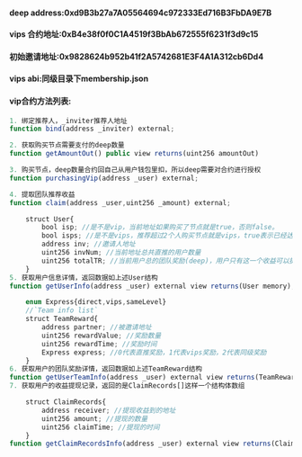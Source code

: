 

#### deep address:0xd9B3b27a7A05564694c972333Ed716B3FbDA9E7B
#### vips 合约地址:0xB4e38f0f0C1A4519f3BbAb672555f6231f3d9c15
#### 初始邀请地址:0x9828624b952b41f2A5742681E3F4A1A312cb6Dd4
#### vips abi:同级目录下membership.json

#### vip合约方法列表:

``` javascript
1. 绑定推荐人，_inviter推荐人地址
function bind(address _inviter) external;

2. 获取购买节点需要支付的deep数量
function getAmountOut() public view returns(uint256 amountOut)

3. 购买节点，deep数量合约回自己从用户钱包里扣，所以deep需要对合约进行授权
function purchasingVip(address _user) external;

4. 提取团队推荐收益
function claim(address _user,uint256 _amount) external;

    struct User{
        bool isp; //是不是vip，当前地址如果购买了节点就是true，否则false。
        bool isps; //是不是vips，推荐超过2个人购买节点就是vips，true表示已经达成，false表示未达成。
        address inv; //邀请人地址
        uint256 invNum; //当前地址总共直推的用户数量
        uint256 totalTR; //当前用户总的团队奖励(deep)，用户只有这一个收益可以提取，对应到上面的claim方法
    }
5. 获取用户信息详情，返回数据如上述User结构
function getUserInfo(address _user) external view returns(User memory);

    enum Express{direct,vips,sameLevel}
    //`Team info list`
    struct TeamReward{
        address partner; //被邀请地址
        uint256 rewardValue; //奖励数量
        uint256 rewardTime; //奖励时间
        Express express; //0代表直推奖励，1代表vips奖励，2代表同级奖励
    }
6. 获取用户的团队奖励详情，返回数据如上述TeamReward结构
function getUserTeamInfo(address _user) external view returns(TeamReward[] memory);
7. 获取用户的收益提现记录，返回的是ClaimRecords[]这样一个结构体数组

    struct ClaimRecords{
        address receiver; //提现收益到的地址
        uint256 amount; //提现的数量
        uint256 claimTime; //提现的时间
    }
function getClaimRecordsInfo(address _user) external view returns(ClaimRecords[] memory)
```
